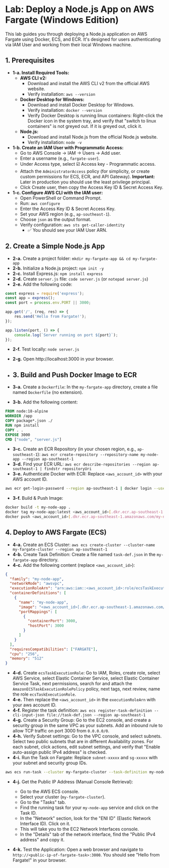 # Lab: Deploy a Node.js App on AWS Fargate (Windows Edition)

This lab guides you through deploying a Node.js application on AWS Fargate using Docker, ECS, and ECR. It's designed for users authenticating via IAM User and working from their local Windows machine.

## 1. Prerequisites

* **1-a. Install Required Tools:**
    * **AWS CLI v2:**
        * Download and install the AWS CLI v2 from the official AWS website.
        * Verify installation: `aws --version`
    * **Docker Desktop for Windows:**
        * Download and install Docker Desktop for Windows.
        * Verify installation: `docker --version`
        * Verify Docker Desktop is running linux containers: Right-click the Docker icon in the system tray, and verify that "switch to linux containers" is not greyed out. If it is greyed out, click it.
    * **Node.js:**
        * Download and install Node.js from the official Node.js website.
        * Verify installation: `node -v`
* **1-b. Create an IAM User with Programmatic Access:**
    * Go to AWS Console → IAM → Users → Add user.
    * Enter a username (e.g., `fargate-user`).
    * Under Access type, select ☑️ Access key - Programmatic access.
    * Attach the `AdministratorAccess` policy (for simplicity, or create custom permissions for ECS, ECR, and API Gateway). **Important:** Later in production you should use the least privilege principal.
    * Click Create user, then copy the Access Key ID & Secret Access Key.
* **1-c. Configure AWS CLI with the IAM user:**
    * Open PowerShell or Command Prompt.
    * Run: `aws configure`
    * Enter the Access Key ID & Secret Access Key.
    * Set your AWS region (e.g., `ap-southeast-1`).
    * Choose `json` as the output format.
    * Verify configuration: `aws sts get-caller-identity`
        * ✅ You should see your IAM User ARN.

## 2. Create a Simple Node.js App

* **2-a.** Create a project folder: `mkdir my-fargate-app && cd my-fargate-app`
* **2-b.** Initialize a Node.js project: `npm init -y`
* **2-c.** Install Express.js: `npm install express`
* **2-d.** Create `server.js` file: `code server.js` (or `notepad server.js`)
* **2-e.** Add the following code:

```javascript
const express = require('express');
const app = express();
const port = process.env.PORT || 3000;

app.get('/', (req, res) => {
    res.send('Hello from Fargate!');
});

app.listen(port, () => {
    console.log(`Server running on port ${port}`);
});
```

* **2-f.** Test locally: `node server.js`
* **2-g.** Open http://localhost:3000 in your browser.

* ## 3. Build and Push Docker Image to ECR

* **3-a.** Create a `Dockerfile`: In the `my-fargate-app` directory, create a file named `Dockerfile` (no extension).
* **3-b.** Add the following content:

```dockerfile
FROM node:18-alpine
WORKDIR /app
COPY package*.json ./
RUN npm install
COPY . .
EXPOSE 3000
CMD ["node", "server.js"]
```

* **3-c.** Create an ECR Repository (in your chosen region, e.g., `ap-southeast-1`): `aws ecr create-repository --repository-name my-node-app --region ap-southeast-1`
* **3-d.** Find your ECR URL: `aws ecr describe-repositories --region ap-southeast-1 | findstr repositoryUri`
* **3-e.** Authenticate Docker with ECR: Replace `<aws_account_id>` with your AWS account ID.

```bash
aws ecr get-login-password --region ap-southeast-1 | docker login --username AWS --password-stdin <aws_account_id>.dkr.ecr.ap-southeast-1.amazonaws.com
```

* **3-f.** Build & Push Image:

```bash
docker build -t my-node-app .
docker tag my-node-app:latest <aws_account_id>[.dkr.ecr.ap-southeast-1.amazonaws.com/my-node-app:latest](https://www.google.com/search?q=https://.dkr.ecr.ap-southeast-1.amazonaws.com/my-node-app:latest)
docker push <aws_account_id>[.dkr.ecr.ap-southeast-1.amazonaws.com/my-node-app:latest](https://www.google.com/search?q=https://.dkr.ecr.ap-southeast-1.amazonaws.com/my-node-app:latest)
```

## 4. Deploy to AWS Fargate (ECS)

* **4-a.** Create an ECS Cluster: `aws ecs create-cluster --cluster-name my-fargate-cluster --region ap-southeast-1`
* **4-b.** Create Task Definition: Create a file named `task-def.json` in the `my-fargate-app` directory.
* **4-c.** Add the following content (replace `<aws_account_id>`):

```json
{
  "family": "my-node-app",
  "networkMode": "awsvpc",
  "executionRoleArn": "arn:aws:iam::<aws_account_id>:role/ecsTaskExecutionRole",
  "containerDefinitions": [
    {
      "name": "my-node-app",
      "image": "<aws_account_id>[.dkr.ecr.ap-southeast-1.amazonaws.com/my-node-app:latest](https://www.google.com/search?q=https://.dkr.ecr.ap-southeast-1.amazonaws.com/my-node-app:latest)",
      "portMappings": [
        {
          "containerPort": 3000,
          "hostPort": 3000
        }
      ]
    }
  ],
  "requiresCompatibilities": ["FARGATE"],
  "cpu": "256",
  "memory": "512"
}
```

* **4-d.** Create `ecsTaskExecutionRole`: Go to IAM, Roles, create role, select AWS Service, select Elastic Container Service, select Elastic Container Service Task, next permissions, search for and attach the `AmazonECSTaskExecutionRolePolicy` policy, next tags, next review, name the role `ecsTaskExecutionRole`.
* **4-e.** Then replace the `<aws_account_id>` in the `executionRoleArn` with your aws account ID.
* **4-f.** Register the task definition: `aws ecs register-task-definition --cli-input-json file://task-def.json --region ap-southeast-1`
* **4-g.** Create a Security Group: Go to the EC2 console, and create a security group in the same VPC as your subnets. Add an inbound rule to allow TCP traffic on port 3000 from `0.0.0.0/0`.
* **4-h.** Verify Subnet settings: Go to the VPC console, and select subnets. Select two public subnets that are in different Availability zones. For each subnet, click actions, edit subnet settings, and verify that "Enable auto-assign public IPv4 address" is checked.
* **4-i.** Run the Task on Fargate: Replace `subnet-xxxxx` and `sg-xxxxx` with your subnet and security group IDs.

```bash
aws ecs run-task --cluster my-fargate-cluster --task-definition my-node-app --launch-type FARGATE --network-configuration "awsvpcConfiguration={subnets=[subnet-xxxxx, subnet-xxxxx],securityGroups=[sg-xxxxx],assignPublicIp=ENABLED}" --region ap-southeast-1
```

* **4-j.** Get the Public IP Address (Manual Console Retrieval):
    * Go to the AWS ECS console.
    * Select your cluster (`my-fargate-cluster`).
    * Go to the "Tasks" tab.
    * Find the running task for your `my-node-app` service and click on the Task ID.
    * In the "Network" section, look for the "ENI ID" (Elastic Network Interface ID). Click on it.
    * This will take you to the EC2 Network Interfaces console.
    * In the "Details" tab of the network interface, find the "Public IPv4 address" and copy it.

* **4-k.** Test the Application: Open a web browser and navigate to `http://<public-ip-of-fargate-task>:3000`. You should see "Hello from Fargate!" in your browser.
